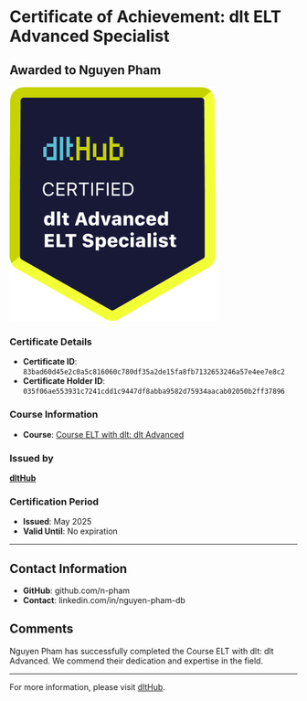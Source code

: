 
# Certificate of Achievement: dlt ELT Advanced Specialist

## Awarded to **Nguyen Pham**

![Course Image](../badges/advanced_etl_specialist.png)

### Certificate Details
- **Certificate ID**: `83bad60d45e2c0a5c816060c780df35a2de15fa8fb7132653246a57e4ee7e8c2`
- **Certificate Holder ID**: `035f06ae553931c7241cdd1c9447df8abba9582d75934aacab02050b2ff37896`

### Course Information
- **Course**: [Course ELT with dlt: dlt Advanced](https://github.com/dlt-hub/dlthub-education/tree/main/courses/dlt_advanced_2025)

### Issued by
[**dltHub**](https://dlthub.com/) 

### Certification Period
- **Issued**: May 2025
- **Valid Until**: No expiration

---

## Contact Information
- **GitHub**: github.com/n-pham
- **Contact**: linkedin.com/in/nguyen-pham-db

## Comments
Nguyen Pham has successfully completed the Course ELT with dlt: dlt Advanced. We commend their dedication and expertise in the field.

---

For more information, please visit [dltHub](https://dlthub.com/).
    